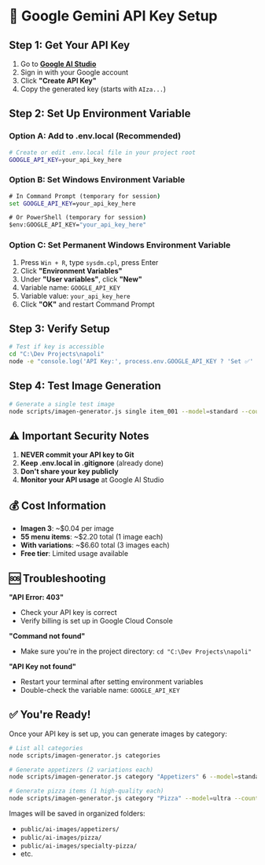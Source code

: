 # 🔑 Google Gemini API Key Setup

## Step 1: Get Your API Key

1. Go to **[Google AI Studio](https://aistudio.google.com/app/apikey)**
2. Sign in with your Google account
3. Click **"Create API Key"**
4. Copy the generated key (starts with `AIza...`)

## Step 2: Set Up Environment Variable

### Option A: Add to .env.local (Recommended)
```bash
# Create or edit .env.local file in your project root
GOOGLE_API_KEY=your_api_key_here
```

### Option B: Set Windows Environment Variable
```cmd
# In Command Prompt (temporary for session)
set GOOGLE_API_KEY=your_api_key_here

# Or PowerShell (temporary for session)  
$env:GOOGLE_API_KEY="your_api_key_here"
```

### Option C: Set Permanent Windows Environment Variable
1. Press `Win + R`, type `sysdm.cpl`, press Enter
2. Click **"Environment Variables"**
3. Under **"User variables"**, click **"New"**
4. Variable name: `GOOGLE_API_KEY`
5. Variable value: `your_api_key_here`
6. Click **"OK"** and restart Command Prompt

## Step 3: Verify Setup

```bash
# Test if key is accessible
cd "C:\Dev Projects\napoli"
node -e "console.log('API Key:', process.env.GOOGLE_API_KEY ? 'Set ✅' : 'Missing ❌')"
```

## Step 4: Test Image Generation

```bash
# Generate a single test image
node scripts/imagen-generator.js single item_001 --model=standard --count=1
```

## ⚠️ Important Security Notes

1. **NEVER commit your API key to Git**
2. **Keep .env.local in .gitignore** (already done)
3. **Don't share your key publicly**
4. **Monitor your API usage** at Google AI Studio

## 💰 Cost Information

- **Imagen 3**: ~$0.04 per image
- **55 menu items**: ~$2.20 total (1 image each)
- **With variations**: ~$6.60 total (3 images each)
- **Free tier**: Limited usage available

## 🆘 Troubleshooting

**"API Error: 403"**
- Check your API key is correct
- Verify billing is set up in Google Cloud Console

**"Command not found"** 
- Make sure you're in the project directory: `cd "C:\Dev Projects\napoli"`

**"API Key not found"**
- Restart your terminal after setting environment variables
- Double-check the variable name: `GOOGLE_API_KEY`

## ✅ You're Ready!

Once your API key is set up, you can generate images by category:

```bash
# List all categories
node scripts/imagen-generator.js categories

# Generate appetizers (2 variations each)
node scripts/imagen-generator.js category "Appetizers" 6 --model=standard --count=2

# Generate pizza items (1 high-quality each)  
node scripts/imagen-generator.js category "Pizza" --model=ultra --count=1
```

Images will be saved in organized folders:
- `public/ai-images/appetizers/`
- `public/ai-images/pizza/`
- `public/ai-images/specialty-pizza/`
- etc.